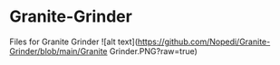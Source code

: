 # Granite-Grinder
Files for Granite Grinder
![alt text](https://github.com/Nopedi/Granite-Grinder/blob/main/Granite Grinder.PNG?raw=true)
